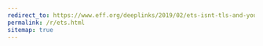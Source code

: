 ```yaml
---
redirect_to: https://www.eff.org/deeplinks/2019/02/ets-isnt-tls-and-you-shouldnt-use-it
permalink: /r/ets.html
sitemap: true
---
```

